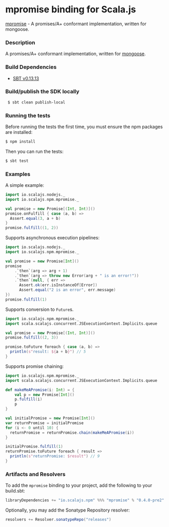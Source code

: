 mpromise binding for Scala.js
================================
[mpromise](https://www.npmjs.com/package/mpromise) - A promises/A+ conformant implementation, written for mongoose.

### Description

A promises/A+ conformant implementation, written for [mongoose](https://github.com/scalajs-io/mongoose).

### Build Dependencies

* [SBT v0.13.13](http://www.scala-sbt.org/download.html)

### Build/publish the SDK locally

```bash
 $ sbt clean publish-local
```

### Running the tests

Before running the tests the first time, you must ensure the npm packages are installed:

```bash
$ npm install
```

Then you can run the tests:

```bash
$ sbt test
```

### Examples

A simple example:

```scala
import io.scalajs.nodejs._
import io.scalajs.npm.mpromise._

val promise = new Promise[(Int, Int)]()
promise.onFulfill { case (a, b) =>
  Assert.equal(3, a + b)
}
promise.fulfill((1, 2))
```

Supports asynchronous execution pipelines:

```scala
import io.scalajs.nodejs._
import io.scalajs.npm.mpromise._

val promise = new Promise[Int]()
promise
    .`then`(arg => arg + 1)
    .`then`(arg => throw new Error(arg + " is an error!"))
    .`then`(null, { err =>
      Assert.ok(err.isInstanceOf[Error])
      Assert.equal("2 is an error", err.message)
})
promise.fulfill(1)
```

Supports conversion to `Future`s.

```scala
import io.scalajs.npm.mpromise._
import scala.scalajs.concurrent.JSExecutionContext.Implicits.queue

val promise = new Promise[(Int, Int)]()
promise.fulfill((2, 3))

promise.toFuture foreach { case (a, b) =>
  println(s"result: ${a + b}") // 5
}
```

Supports promise chaining:

```scala
import io.scalajs.npm.mpromise._
import scala.scalajs.concurrent.JSExecutionContext.Implicits.queue

def makeMeAPromise(i: Int) = {
    val p = new Promise[Int]()
    p.fulfill(i)
    p
}

val initialPromise = new Promise[Int]()
var returnPromise = initialPromise
for (i <- 0 until 10) {
  returnPromise = returnPromise.chain(makeMeAPromise(i))
}

initialPromise.fulfill(1)
returnPromise.toFuture foreach { result =>
  println(s"returnPromise: $result") // 9
}
```

### Artifacts and Resolvers

To add the `mpromise` binding to your project, add the following to your build.sbt:  

```sbt
libraryDependencies += "io.scalajs.npm" %%% "mpromise" % "0.4.0-pre2"
```

Optionally, you may add the Sonatype Repository resolver:

```sbt   
resolvers += Resolver.sonatypeRepo("releases") 
```